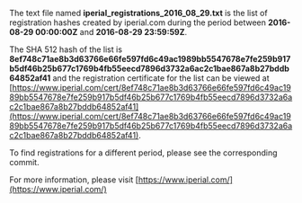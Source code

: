 The text file named **iperial_registrations_2016_08_29.txt** is the list of registration hashes created by iperial.com during the period between **2016-08-29 00:00:00Z** and **2016-08-29 23:59:59Z**.

The SHA 512 hash of the list is **8ef748c71ae8b3d63766e66fe597fd6c49ac1989bb5547678e7fe259b917b5df46b25b677c1769b4fb55eecd7896d3732a6ac2c1bae867a8b27bddb64852af41** and the registration certificate for the list can be viewed at [https://www.iperial.com/cert/8ef748c71ae8b3d63766e66fe597fd6c49ac1989bb5547678e7fe259b917b5df46b25b677c1769b4fb55eecd7896d3732a6ac2c1bae867a8b27bddb64852af41](https://www.iperial.com/cert/8ef748c71ae8b3d63766e66fe597fd6c49ac1989bb5547678e7fe259b917b5df46b25b677c1769b4fb55eecd7896d3732a6ac2c1bae867a8b27bddb64852af41).

To find registrations for a different period, please see the corresponding commit.

For more information, please visit [https://www.iperial.com/](https://www.iperial.com/)
